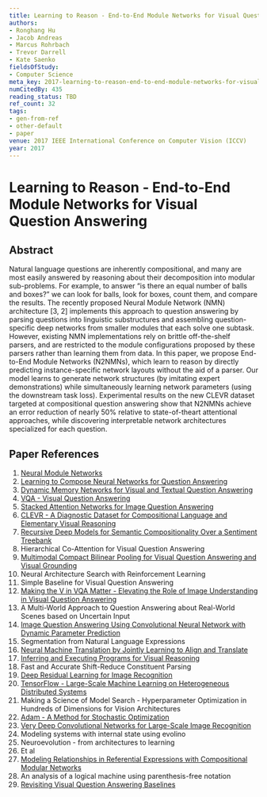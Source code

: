 ```yaml
---
title: Learning to Reason - End-to-End Module Networks for Visual Question Answering
authors:
- Ronghang Hu
- Jacob Andreas
- Marcus Rohrbach
- Trevor Darrell
- Kate Saenko
fieldsOfStudy:
- Computer Science
meta_key: 2017-learning-to-reason-end-to-end-module-networks-for-visual-question-answering
numCitedBy: 435
reading_status: TBD
ref_count: 32
tags:
- gen-from-ref
- other-default
- paper
venue: 2017 IEEE International Conference on Computer Vision (ICCV)
year: 2017
---
```


# Learning to Reason - End-to-End Module Networks for Visual Question Answering

## Abstract

Natural language questions are inherently compositional, and many are most easily answered by reasoning about their decomposition into modular sub-problems. For example, to answer “is there an equal number of balls and boxes?” we can look for balls, look for boxes, count them, and compare the results. The recently proposed Neural Module Network (NMN) architecture [3, 2] implements this approach to question answering by parsing questions into linguistic substructures and assembling question-specific deep networks from smaller modules that each solve one subtask. However, existing NMN implementations rely on brittle off-the-shelf parsers, and are restricted to the module configurations proposed by these parsers rather than learning them from data. In this paper, we propose End-to-End Module Networks (N2NMNs), which learn to reason by directly predicting instance-specific network layouts without the aid of a parser. Our model learns to generate network structures (by imitating expert demonstrations) while simultaneously learning network parameters (using the downstream task loss). Experimental results on the new CLEVR dataset targeted at compositional question answering show that N2NMNs achieve an error reduction of nearly 50% relative to state-of-theart attentional approaches, while discovering interpretable network architectures specialized for each question.

## Paper References

1. [Neural Module Networks](2016-neural-module-networks)
2. [Learning to Compose Neural Networks for Question Answering](2016-learning-to-compose-neural-networks-for-question-answering)
3. [Dynamic Memory Networks for Visual and Textual Question Answering](2016-dynamic-memory-networks-for-visual-and-textual-question-answering)
4. [VQA - Visual Question Answering](2015-vqa-visual-question-answering)
5. [Stacked Attention Networks for Image Question Answering](2016-stacked-attention-networks-for-image-question-answering)
6. [CLEVR - A Diagnostic Dataset for Compositional Language and Elementary Visual Reasoning](2017-clevr-a-diagnostic-dataset-for-compositional-language-and-elementary-visual-reasoning)
7. [Recursive Deep Models for Semantic Compositionality Over a Sentiment Treebank](2013-recursive-deep-models-for-semantic-compositionality-over-a-sentiment-treebank)
8. Hierarchical Co-Attention for Visual Question Answering
9. [Multimodal Compact Bilinear Pooling for Visual Question Answering and Visual Grounding](2016-multimodal-compact-bilinear-pooling-for-visual-question-answering-and-visual-grounding)
10. Neural Architecture Search with Reinforcement Learning
11. Simple Baseline for Visual Question Answering
12. [Making the V in VQA Matter - Elevating the Role of Image Understanding in Visual Question Answering](2017-making-the-v-in-vqa-matter-elevating-the-role-of-image-understanding-in-visual-question-answering)
13. A Multi-World Approach to Question Answering about Real-World Scenes based on Uncertain Input
14. [Image Question Answering Using Convolutional Neural Network with Dynamic Parameter Prediction](2016-image-question-answering-using-convolutional-neural-network-with-dynamic-parameter-prediction)
15. Segmentation from Natural Language Expressions
16. [Neural Machine Translation by Jointly Learning to Align and Translate](2015-neural-machine-translation-by-jointly-learning-to-align-and-translate)
17. [Inferring and Executing Programs for Visual Reasoning](2017-inferring-and-executing-programs-for-visual-reasoning)
18. Fast and Accurate Shift-Reduce Constituent Parsing
19. [Deep Residual Learning for Image Recognition](2015-resnet.md)
20. [TensorFlow - Large-Scale Machine Learning on Heterogeneous Distributed Systems](2016-tensorflow-large-scale-machine-learning-on-heterogeneous-distributed-systems)
21. Making a Science of Model Search - Hyperparameter Optimization in Hundreds of Dimensions for Vision Architectures
22. [Adam - A Method for Stochastic Optimization](2015-adam-a-method-for-stochastic-optimization)
23. [Very Deep Convolutional Networks for Large-Scale Image Recognition](2014-vggnet.md)
24. Modeling systems with internal state using evolino
25. Neuroevolution - from architectures to learning
26. Et al
27. [Modeling Relationships in Referential Expressions with Compositional Modular Networks](2017-modeling-relationships-in-referential-expressions-with-compositional-modular-networks)
28. An analysis of a logical machine using parenthesis-free notation
29. [Revisiting Visual Question Answering Baselines](2016-revisiting-visual-question-answering-baselines)

